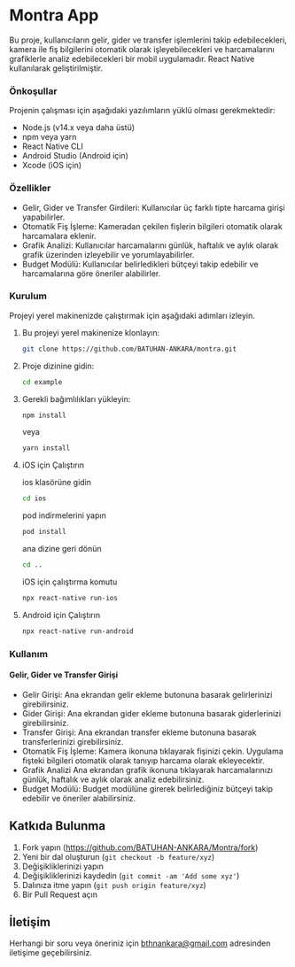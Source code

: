 # Montra App

Bu proje, kullanıcıların gelir, gider ve transfer işlemlerini takip edebilecekleri, kamera ile fiş bilgilerini otomatik olarak işleyebilecekleri ve harcamalarını grafiklerle analiz edebilecekleri bir mobil uygulamadır. React Native kullanılarak geliştirilmiştir.

### Önkoşullar

Projenin çalışması için aşağıdaki yazılımların yüklü olması gerekmektedir:

- Node.js (v14.x veya daha üstü)
- npm veya yarn
- React Native CLI
- Android Studio (Android için)
- Xcode (iOS için)

### Özellikler

- Gelir, Gider ve Transfer Girdileri: Kullanıcılar üç farklı tipte harcama girişi yapabilirler.
- Otomatik Fiş İşleme: Kameradan çekilen fişlerin bilgileri otomatik olarak harcamalara eklenir.
- Grafik Analizi: Kullanıcılar harcamalarını günlük, haftalık ve aylık olarak grafik üzerinden izleyebilir ve yorumlayabilirler.
- Budget Modülü: Kullanıcılar belirledikleri bütçeyi takip edebilir ve harcamalarına göre öneriler alabilirler.


### Kurulum

Projeyi yerel makinenizde çalıştırmak için aşağıdaki adımları izleyin.

1. Bu projeyi yerel makinenize klonlayın:

    ```bash
    git clone https://github.com/BATUHAN-ANKARA/montra.git
    ```

2. Proje dizinine gidin:

    ```bash
    cd example
    ```

3. Gerekli bağımlılıkları yükleyin:

    ```bash
    npm install
    ```

   veya

    ```bash
    yarn install
    ```

4. iOS için Çalıştırın

    ios klasörüne gidin

    ```bash
    cd ios
    ```
    pod indirmelerini yapın

    ```bash
    pod install
    ```
    ana dizine geri dönün

    ```bash
    cd ..
    ```
    iOS için çalıştırma komutu

    ```bash
    npx react-native run-ios
    ```

5. Android için Çalıştırın

     ```bash
    npx react-native run-android
    ```


### Kullanım

#### Gelir, Gider ve Transfer Girişi
- Gelir Girişi: Ana ekrandan gelir ekleme butonuna basarak gelirlerinizi girebilirsiniz.
- Gider Girişi: Ana ekrandan gider ekleme butonuna basarak giderlerinizi girebilirsiniz.
- Transfer Girişi: Ana ekrandan transfer ekleme butonuna basarak transferlerinizi girebilirsiniz.
- Otomatik Fiş İşleme: Kamera ikonuna tıklayarak fişinizi çekin. Uygulama fişteki bilgileri otomatik olarak tanıyıp harcama olarak ekleyecektir.
- Grafik Analizi Ana ekrandan grafik ikonuna tıklayarak harcamalarınızı günlük, haftalık ve aylık olarak analiz edebilirsiniz.
- Budget Modülü: Budget modülüne girerek belirlediğiniz bütçeyi takip edebilir ve öneriler alabilirsiniz.

## Katkıda Bulunma

1. Fork yapın (https://github.com/BATUHAN-ANKARA/Montra/fork)
2. Yeni bir dal oluşturun (`git checkout -b feature/xyz`)
3. Değişikliklerinizi yapın
4. Değişikliklerinizi kaydedin (`git commit -am 'Add some xyz'`)
5. Dalınıza itme yapın (`git push origin feature/xyz`)
6. Bir Pull Request açın

## İletişim
Herhangi bir soru veya öneriniz için bthnankara@gmail.com adresinden iletişime geçebilirsiniz.
